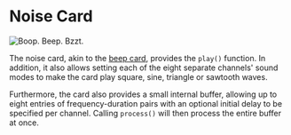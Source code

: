 # Noise Card

![Boop. Beep. Bzzt.](item:computronics:computronics.ocParts@8)

The noise card, akin to the [beep card](beep_card.md), provides the `play()` function. In addition, it also allows setting each of the eight separate channels' sound modes to make the card play square, sine, triangle or sawtooth waves.

Furthermore, the card also provides a small internal buffer, allowing up to eight entries of frequency-duration pairs with an optional initial delay to be specified per channel. Calling `process()` will then process the entire buffer at once.

